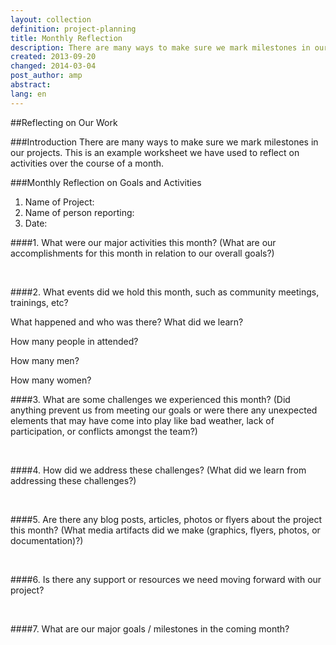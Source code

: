 ```yaml
---
layout: collection
definition: project-planning
title: Monthly Reflection
description: There are many ways to make sure we mark milestones in our projects. This is an example worksheet we have used to reflect on activities over the course of a month.
created: 2013-09-20
changed: 2014-03-04
post_author: amp
abstract: 
lang: en
---
```


##Reflecting on Our Work

###Introduction
There are many ways to make sure we mark milestones in our projects. This is an example worksheet we have used to reflect on activities over the course of a month.

###Monthly Reflection on Goals and Activities

1. Name of Project: 
2. Name of person reporting: 
3. Date:

####1.  What were our major activities this month?
(What are our accomplishments for this month in relation to our overall goals?) 

&nbsp;

####2. What events did we hold this month, such as community meetings, trainings, etc?

What happened and who was there? What did we learn?

How many people in attended? 

How many men?

How many women?


####3. What are some challenges we experienced this month? 
(Did anything prevent us from meeting our goals or were there any unexpected elements that may have come into play like bad weather, lack of participation, or conflicts amongst the team?) 

&nbsp;


####4. How did we address these challenges? 
(What did we learn from addressing these challenges?) 

&nbsp;


####5. Are there any blog posts, articles, photos or flyers about the project this month? 
(What media artifacts did we make (graphics, flyers, photos, or documentation)?) 

&nbsp;


####6. Is there any support or resources we need moving forward with our project? 

&nbsp;


####7. What are our major goals / milestones in the coming month?

&nbsp;

&nbsp;
